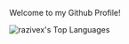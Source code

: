 Welcome to my Github Profile!

![razivex's Top Languages](https://github-readme-stats.vercel.app/api/top-langs/?username=razivex&theme=onedark&show_icons=true&hide_border=false&layout=compact)
